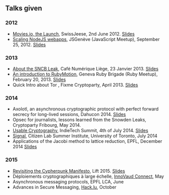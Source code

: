 ## Talks given

### 2012

- [Movies.io, the Launch](http://www.swissjeese.com/2012/index.html), SwissJeese, 2nd June 2012. [Slides](https://speakerdeck.com/fredericjacobs/movies-dot-io-the-launch)
- [Scaling NodeJS webapps](http://www.meetup.com/jsromandie/events/81731522/), JSGenève (JavaScript Meetup), September 25, 2012. [Slides](https://speakerdeck.com/fredericjacobs/jsgeneve-talk-scaling-webapps-with-node-dot-js)

### 2013

- [About the SNCB Leak](https://www.eventbrite.com/e/inscription-cafe-numerique-liege-s03-7-privacy-vs-technology-5225010146), Café Numérique Liège, 23 Janvier 2013. [Slides](https://speakerdeck.com/fredericjacobs/cafe-numerique-liege-23-janvier-2013)
- [An introduction to RubyMotion](http://www.meetup.com/genevarb/events/98802632/), Geneva Ruby Brigade (Ruby Meetup), February 20, 2013. [Slides](https://speakerdeck.com/fredericjacobs/rubymotion-geneva-dot-rb)
- Quick Intro about Tor , Fixme Cryptoparty, April 2013. [Slides](https://speakerdeck.com/fredericjacobs/cryptoparty-april-2013-tor)

### 2014 

- Axolotl, an asynchronous cryptographic protocol with perfect forward secrecy for long-lived sessions,  Dahucon 2014. [Slides](https://speakerdeck.com/fredericjacobs/axolotl-an-asynchronous-cryptographic-protocol-with-perfect-forward-secrecy-for-long-lived-sessions) 
- Opsec for journalists, lessons learned from the Snowden Leaks, Cryptoparty Fribourg, May 2014.
- [Usable Cryptography](https://ind.ie/summit/), IndieTech Summit, 4th of July 2014. [Slides](https://speakerdeck.com/fredericjacobs/usable-cryptography)
- [Signal](http://citizenlab.org/summerinstitute/2014.html), Citizen Lab Summer Institute, University of Toronto, July 2014
- Applications of the Jacobi method to lattice reduction, EPFL, December 2014 [Slides](https://speakerdeck.com/fredericjacobs/lattice-cryptography-the-jacobi-reduction-algorithm)

### 2015

- [Revisiting the Cypherpunk Manifesto](http://liftconference.com/lift15/speakers/3702), Lift 2015. [Slides](https://speakerdeck.com/fredericjacobs/revisiting-the-cypherpunk-manifesto)
- Déploiements cryptographiques à large échelle, [InnoVaud Connect](http://blog.alpict.com/2015/05/19/cybersecurite-un-innovaudconnect-pour-parler-des-opportunites/), May
- Asynchronous messaging protocols, EPFL LCA, June
- Advances in Secure Messaging, [Hack.lu](http://2015.hack.lu/talks/#advances-in-secure-messaging-protocols), October
